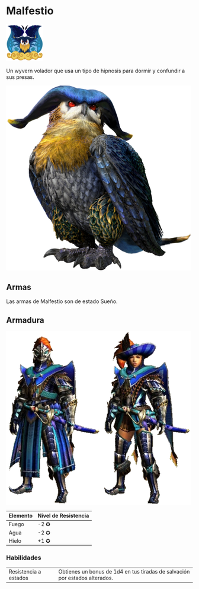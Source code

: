 <link rel="stylesheet" href="../../../base.css">

# Malfestio

<img src="./malfestio-icono.png" width="100">

Un wyvern volador que usa un tipo de hipnosis para dormir y confundir a sus presas.

<img src="./malfestio.png" width="500">

## Armas

Las armas de Malfestio son de estado Sueño.

## Armadura

<img src="malfestio-armaduras.png" width="500">

<table>
  <thead>
    <tr>
      <th>Elemento</th>
      <th>Nivel de Resistencia</th>
    </tr>
  </thead>
  <tbody>
    <tr>
      <td><span style='color:var(--fuego)'>Fuego</span></td>
      <td>-2 ✪</td>
    </tr>
    <tr>
      <td><span style='color:var(--agua)'>Agua</span></td>
      <td>-2 ✪</td>
    </tr>
    <tr>
      <td><span style='color:var(--hielo)'>Hielo</span></td>
      <td>+1 ✪</td>
    </tr>
  </tbody>
</table>

### Habilidades

<table>
  <tr>
    <td>Resistencia a estados</td>
    <td>Obtienes un bonus de <span style='color:var(--ataque)'>1d4</span> en tus tiradas de salvación por estados alterados.</td>
  </tr>
</table>